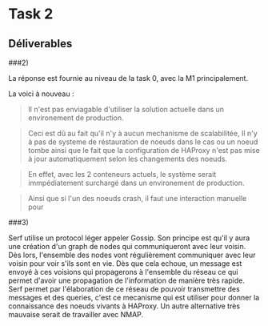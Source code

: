 # Task 2

## Déliverables 
###2)

La réponse est fournie au niveau de la task 0, avec la M1 principalement.

La voici à nouveau : 

> Il n'est pas enviagable d'utiliser la solution actuelle dans un environement de production.

> Ceci est dû au fait qu'il n'y à aucun mechanisme de scalabilitée, Il n'y à pas de systeme de réstauration de noeuds dans le cas ou un noeud tombe ainsi que le fait que la configuration de HAProxy n'est pas mise à jour automatiquement selon les changements des noeuds.

> En effet, avec les 2 conteneurs actuels, le système serait immpédiatement surchargé dans un environement de production.

> Ainsi que si l'un des noeuds crash, il faut une interaction manuelle pour

###3)

Serf utilise un protocol léger appeler Gossip. 
Son principe est qu'il y aura une création d'un graph de nodes qui communiqueront avec leur voisin. 
Dès lors, l'ensemble des nodes vont régulièrement communiquer avec leur voisin pour voir s'ils sont en vie. 
Dès que cela echoue, un message est envoyé à ces voisions qui propagerons à l'ensemble du réseau ce qui permet d'avoir une propagation de l'information de manière très rapide. 
Serf permet par l'élaboration de ce réseau de pouvoir transmettre des messages et des queries, c'est ce mecanisme qui est utiliser pour donner la connaissance des noeuds vivants à HAProxy. 
Un autre alternative très mauvaise serait de travailler avec NMAP.